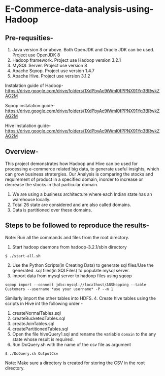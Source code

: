 # E-Commerce-data-analysis-using-Hadoop
Pre-requsities-
---------------
1. Java version 8 or above. Both OpenJDK and Oracle JDK can be used. Project use OpenJDK 8
2. Hadoop framework. Project use Hadoop version 3.2.1
3. MySQL Server. Project use version 8
4. Apache Sqoop. Project use version 1.4.7
5. Apache Hive. Project use version 3.1.2

Instalation guide of Hadoop-
https://drive.google.com/drive/folders/1XdPbyAc9iWml0fPPNX91Yq3BRwkZAG2M

Sqoop instalation guide-
https://drive.google.com/drive/folders/1XdPbyAc9iWml0fPPNX91Yq3BRwkZAG2M

Hive instalation guide-
https://drive.google.com/drive/folders/1XdPbyAc9iWml0fPPNX91Yq3BRwkZAG2M

Overview-
---------
This project demonstrates how Hadoop and Hive can be used for processing e-commerce related big data, to generate useful insights, which can grow business stratergies. 
Our Analysis is comparing the stocks and requirement of product in a specified domain, inorder to increase or decrease the stocks in that particular domain.

1. We are using a business architecture where each Indian state has an warehouse locally.
2. Total 26 state are considered and are also called domains.
3. Data is partitioned over these domains.

Steps to be followed to reproduce the results-
----------------------------------------------
Note: Run all the commands and files from the root directory.

1. Start hadoop daemons from hadoop-3.2.1/sbin directory
```
$ ./start-all.sh
```
2. Use the Python Scripts(in Creating Data) to generate sql files/Use the generated .sql files(in SQLFiles) to populate mysql server.
3. Import data from mysql server to hadoop files using sqoop
```
sqoop import --connect jdbc:mysql://localhost/ABShopping --table Customers --username *use your username* -P --m 1
```
Similarly import the other tables into HDFS.
4. Create hive tables using the scripts in Hive int the following order -
  1. createNormalTables.sql
  2. createBucketedTables.sql
  3. createJoinTables.sql
  4. createPartitionedTables.sql
5. Open the file hiveQuery1.sql and rename the variable ```domain``` to the any state whose result is required.
6. Run DoQuery.sh with the name of the csv file as argument
```
$ ./DoQuery.sh OutputCsv
```
Note: Make sure a directory is created for storing the CSV in the root directory. 

